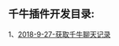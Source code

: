 ﻿## 千牛插件开发目录:

1、[2018-9-27-获取千牛聊天记录](https://github.com/renchengxiaofeixia/QnPg/blob/master/%E8%8E%B7%E5%8F%96%E5%8D%83%E7%89%9B%E8%81%8A%E5%A4%A9%E8%AE%B0%E5%BD%95.md")